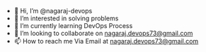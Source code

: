 - 👋 Hi, I’m @nagaraj-devops
- 👀 I’m interested in solving problems
- 🌱 I’m currently learning DevOps Process
- 💞️ I’m looking to collaborate on nagaraj.devops73@gmail.com
- 📫 How to reach me Via Email at nagaraj.devops73@gmail.com

<!---
nagaraj-devops/nagaraj-devops is a ✨ special ✨ repository because its `README.md` (this file) appears on your GitHub profile.
You can click the Preview link to take a look at your changes.
--->
